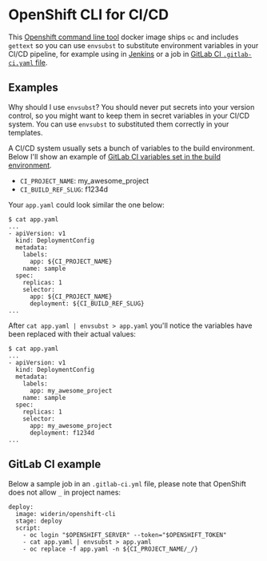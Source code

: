 OpenShift CLI for CI/CD
=======================

This [Openshift command line tool](https://docs.openshift.com/enterprise/3.0/cli_reference/get_started_cli.html) docker
image ships `oc` and includes `gettext` so you can use `envsubst` to substitute
environment variables in your CI/CD pipeline, for example using in
[Jenkins](https://jenkins.io/) or a job in [GitLab CI `.gitlab-ci.yaml` file](https://docs.gitlab.com/ce/ci/yaml/README.html#gitlab-ci-yml).

Examples
--------

Why should I use `envsubst`? You should never put secrets into your version
control, so you might want to keep them in secret variables in your CI/CD
system. You can use `envsubst` to substituted them correctly in your templates.

A CI/CD system usually sets a bunch of variables to the build environment.
Below I'll show an example of [GitLab CI variables set in the build environment](https://docs.gitlab.com/ce/ci/variables/#predefined-variables-environment-variables).

- `CI_PROJECT_NAME`: my_awesome_project
- `CI_BUILD_REF_SLUG`: f1234d

Your `app.yaml` could look similar the one below:

    $ cat app.yaml
    ...
    - apiVersion: v1
      kind: DeploymentConfig
      metadata:
        labels:
          app: ${CI_PROJECT_NAME}
        name: sample
      spec:
        replicas: 1
        selector:
          app: ${CI_PROJECT_NAME}
          deployment: ${CI_BUILD_REF_SLUG}
    ...

After `cat app.yaml | envsubst > app.yaml` you'll notice the variables have
been replaced with their actual values:

    $ cat app.yaml
    ...
    - apiVersion: v1
      kind: DeploymentConfig
      metadata:
        labels:
          app: my_awesome_project
        name: sample
      spec:
        replicas: 1
        selector:
          app: my_awesome_project
          deployment: f1234d
    ...

GitLab CI example
-----------------

Below a sample job in an `.gitlab-ci.yml` file, please note that OpenShift does
not allow `_` in project names:

    deploy:
      image: widerin/openshift-cli
      stage: deploy
      script:
        - oc login "$OPENSHIFT_SERVER" --token="$OPENSHIFT_TOKEN"
        - cat app.yaml | envsubst > app.yaml
        - oc replace -f app.yaml -n ${CI_PROJECT_NAME/_/}

